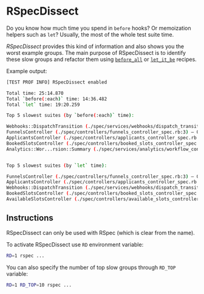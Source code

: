 # RSpecDissect

Do you know how much time you spend in `before` hooks? Or memoization helpers such as `let`? Usually, the most of the whole test suite time.

_RSpecDissect_ provides this kind of information and also shows you the worst example groups. The main purpose of RSpecDissect is to identify these slow groups and refactor them using [`before_all`](https://github.com/palkan/test-prof/tree/master/guides/before_all.md) or [`let_it_be`](https://github.com/palkan/test-prof/tree/master/guides/let_it_be.md) recipes.

Example output:

```sh
[TEST PROF INFO] RSpecDissect enabled

Total time: 25:14.870
Total `before(:each)` time: 14:36.482
Total `let` time: 19:20.259

Top 5 slowest suites (by `before(:each)` time):

Webhooks::DispatchTransition (./spec/services/webhooks/dispatch_transition_spec.rb:3) – 00:29.895 of 00:33.706 (327)
FunnelsController (./spec/controllers/funnels_controller_spec.rb:3) – 00:22.117 of 00:43.649 (133)
ApplicantsController (./spec/controllers/applicants_controller_spec.rb:3) – 00:21.220 of 00:41.407 (222)
BookedSlotsController (./spec/controllers/booked_slots_controller_spec.rb:3) – 00:15.729 of 00:27.893 (50)
Analytics::Wor...rsion::Summary (./spec/services/analytics/workflow_conversion/summary_spec.rb:3) – 00:15.383 of 00:15.914 (12)


Top 5 slowest suites (by `let` time):

FunnelsController (./spec/controllers/funnels_controller_spec.rb:3) – 00:38.532 of 00:43.649 (133)
ApplicantsController (./spec/controllers/applicants_controller_spec.rb:3) – 00:33.252 of 00:41.407 (222)
Webhooks::DispatchTransition (./spec/services/webhooks/dispatch_transition_spec.rb:3) – 00:30.320 of 00:33.706 (327)
BookedSlotsController (./spec/controllers/booked_slots_controller_spec.rb:3) – 00:25.710 of 00:27.893 (50)
AvailableSlotsController (./spec/controllers/available_slots_controller_spec.rb:3) – 00:18.481 of 00:23.366 (85)
```

## Instructions

RSpecDissect can only be used with RSpec (which is clear from the name).

To activate RSpecDissect use `RD` environment variable:

```sh
RD=1 rspec ...
```

You can also specify the number of top slow groups through `RD_TOP` variable:

```sh
RD=1 RD_TOP=10 rspec ...
```

